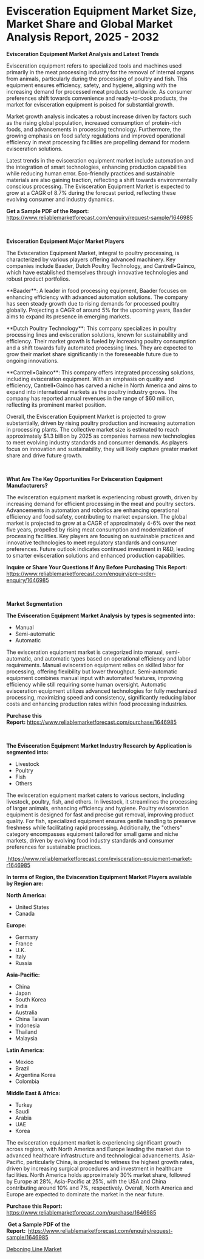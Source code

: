 <p><h1>Evisceration Equipment Market Size, Market Share and Global Market Analysis Report, 2025 - 2032</h1></p><p><strong>Evisceration Equipment Market Analysis and Latest Trends</strong></p>
<p><p>Evisceration equipment refers to specialized tools and machines used primarily in the meat processing industry for the removal of internal organs from animals, particularly during the processing of poultry and fish. This equipment ensures efficiency, safety, and hygiene, aligning with the increasing demand for processed meat products worldwide. As consumer preferences shift towards convenience and ready-to-cook products, the market for evisceration equipment is poised for substantial growth.</p><p>Market growth analysis indicates a robust increase driven by factors such as the rising global population, increased consumption of protein-rich foods, and advancements in processing technology. Furthermore, the growing emphasis on food safety regulations and improved operational efficiency in meat processing facilities are propelling demand for modern evisceration solutions. </p><p>Latest trends in the evisceration equipment market include automation and the integration of smart technologies, enhancing production capabilities while reducing human error. Eco-friendly practices and sustainable materials are also gaining traction, reflecting a shift towards environmentally conscious processing. The Evisceration Equipment Market is expected to grow at a CAGR of 8.7% during the forecast period, reflecting these evolving consumer and industry dynamics.</p></p>
<p><strong>Get a Sample PDF of the Report:&nbsp;</strong> <a href="https://www.reliablemarketforecast.com/enquiry/request-sample/1646985?utm_campaign=1167&utm_medium=2&utm_source=Github&utm_content=ia&utm_term=23022025&utm_id=evisceration-equipment">https://www.reliablemarketforecast.com/enquiry/request-sample/1646985</a></p>
<p>&nbsp;</p>
<p><strong>Evisceration Equipment Major Market Players</strong></p>
<p><p>The Evisceration Equipment Market, integral to poultry processing, is characterized by various players offering advanced machinery. Key companies include Baader, Dutch Poultry Technology, and Cantrell•Gainco, which have established themselves through innovative technologies and robust product portfolios.</p><p>**Baader**: A leader in food processing equipment, Baader focuses on enhancing efficiency with advanced automation solutions. The company has seen steady growth due to rising demands for processed poultry globally. Projecting a CAGR of around 5% for the upcoming years, Baader aims to expand its presence in emerging markets.</p><p>**Dutch Poultry Technology**: This company specializes in poultry processing lines and evisceration solutions, known for sustainability and efficiency. Their market growth is fueled by increasing poultry consumption and a shift towards fully automated processing lines. They are expected to grow their market share significantly in the foreseeable future due to ongoing innovations.</p><p>**Cantrell•Gainco**: This company offers integrated processing solutions, including evisceration equipment. With an emphasis on quality and efficiency, Cantrell•Gainco has carved a niche in North America and aims to expand into international markets as the poultry industry grows. The company has reported annual revenues in the range of $60 million, reflecting its prominent market position.</p><p>Overall, the Evisceration Equipment Market is projected to grow substantially, driven by rising poultry production and increasing automation in processing plants. The collective market size is estimated to reach approximately $1.3 billion by 2025 as companies harness new technologies to meet evolving industry standards and consumer demands. As players focus on innovation and sustainability, they will likely capture greater market share and drive future growth.</p></p>
<p>&nbsp;</p>
<p><strong>What Are The Key Opportunities For Evisceration Equipment Manufacturers?</strong></p>
<p><p>The evisceration equipment market is experiencing robust growth, driven by increasing demand for efficient processing in the meat and poultry sectors. Advancements in automation and robotics are enhancing operational efficiency and food safety, contributing to market expansion. The global market is projected to grow at a CAGR of approximately 4-6% over the next five years, propelled by rising meat consumption and modernization of processing facilities. Key players are focusing on sustainable practices and innovative technologies to meet regulatory standards and consumer preferences. Future outlook indicates continued investment in R&D, leading to smarter evisceration solutions and enhanced production capabilities.</p></p>
<p><strong>Inquire or Share Your Questions If Any Before Purchasing This Report:</strong> <a href="https://www.reliablemarketforecast.com/enquiry/pre-order-enquiry/1646985?utm_campaign=1167&utm_medium=2&utm_source=Github&utm_content=ia&utm_term=23022025&utm_id=evisceration-equipment">https://www.reliablemarketforecast.com/enquiry/pre-order-enquiry/1646985</a></p>
<p>&nbsp;</p>
<p><strong>Market Segmentation</strong></p>
<p><strong>The Evisceration Equipment Market Analysis by types is segmented into:</strong></p>
<p><ul><li>Manual</li><li>Semi-automatic</li><li>Automatic</li></ul></p>
<p><p>The evisceration equipment market is categorized into manual, semi-automatic, and automatic types based on operational efficiency and labor requirements. Manual evisceration equipment relies on skilled labor for processing, offering flexibility but lower throughput. Semi-automatic equipment combines manual input with automated features, improving efficiency while still requiring some human oversight. Automatic evisceration equipment utilizes advanced technologies for fully mechanized processing, maximizing speed and consistency, significantly reducing labor costs and enhancing production rates within food processing industries.</p></p>
<p><strong>Purchase this Report:&nbsp;</strong><a href="https://www.reliablemarketforecast.com/purchase/1646985?utm_campaign=1167&utm_medium=2&utm_source=Github&utm_content=ia&utm_term=23022025&utm_id=evisceration-equipment">https://www.reliablemarketforecast.com/purchase/1646985</a></p>
<p>&nbsp;</p>
<p><strong>The Evisceration Equipment Market Industry Research by Application is segmented into:</strong></p>
<p><ul><li>Livestock</li><li>Poultry</li><li>Fish</li><li>Others</li></ul></p>
<p><p>The evisceration equipment market caters to various sectors, including livestock, poultry, fish, and others. In livestock, it streamlines the processing of larger animals, enhancing efficiency and hygiene. Poultry evisceration equipment is designed for fast and precise gut removal, improving product quality. For fish, specialized equipment ensures gentle handling to preserve freshness while facilitating rapid processing. Additionally, the "others" category encompasses equipment tailored for small game and niche markets, driven by evolving food industry standards and consumer preferences for sustainable practices.</p></p>
<p><a href="https://www.reliablemarketforecast.com/evisceration-equipment-market-r1646985?utm_campaign=1167&utm_medium=2&utm_source=Github&utm_content=ia&utm_term=23022025&utm_id=evisceration-equipment">&nbsp;https://www.reliablemarketforecast.com/evisceration-equipment-market-r1646985</a></p>
<p><strong>In terms of Region, the Evisceration Equipment Market Players available by Region are:</strong></p>
<p>
    <p> <strong> North America: </strong>
        <ul>
            <li>United States</li>
            <li>Canada</li>
        </ul>
        </p> 
    <p> <strong> Europe: </strong>
        <ul>
            <li>Germany</li>
            <li>France</li>
            <li>U.K.</li>
            <li>Italy</li>
            <li>Russia</li>
        </ul>
        </p> 
    <p> <strong> Asia-Pacific: </strong>
        <ul>
            <li>China</li>
            <li>Japan</li>
            <li>South Korea</li>
            <li>India</li>
            <li>Australia</li>
            <li>China Taiwan</li>
            <li>Indonesia</li>
            <li>Thailand</li>
            <li>Malaysia</li>
        </ul>
        </p> 
    <p> <strong> Latin America: </strong>
        <ul>
            <li>Mexico</li>
            <li>Brazil</li>
            <li>Argentina Korea</li>
            <li>Colombia</li>
        </ul>
        </p> 
    <p> <strong> Middle East & Africa: </strong>
        <ul>
            <li>Turkey</li>
            <li>Saudi</li>
            <li>Arabia</li>
            <li>UAE</li>
            <li>Korea</li>
        </ul>
    </p>
    </p>
<p><p>The evisceration equipment market is experiencing significant growth across regions, with North America and Europe leading the market due to advanced healthcare infrastructure and technological advancements. Asia-Pacific, particularly China, is projected to witness the highest growth rates, driven by increasing surgical procedures and investment in healthcare facilities. North America holds approximately 30% market share, followed by Europe at 28%, Asia-Pacific at 25%, with the USA and China contributing around 10% and 7%, respectively. Overall, North America and Europe are expected to dominate the market in the near future.</p></p>
<p><strong>Purchase this Report: </strong><a href="https://www.reliablemarketforecast.com/purchase/1646985?utm_campaign=1167&utm_medium=2&utm_source=Github&utm_content=ia&utm_term=23022025&utm_id=evisceration-equipment">https://www.reliablemarketforecast.com/purchase/1646985</a></p>
<p>&nbsp;<strong>Get a Sample PDF of the Report:&nbsp;&nbsp;</strong><a href="https://www.reliablemarketforecast.com/enquiry/request-sample/1646985?utm_campaign=1167&utm_medium=2&utm_source=Github&utm_content=ia&utm_term=23022025&utm_id=evisceration-equipment">https://www.reliablemarketforecast.com/enquiry/request-sample/1646985</a></p>
<p><strong></strong></p>
<p><p><a href="https://github.com/mabutironaldo/Market-Research-Report-List-7/blob/main/deboning-line-market.md?utm_campaign=1167&utm_medium=2&utm_source=Github&utm_content=ia&utm_term=23022025&utm_id=evisceration-equipment">Deboning Line Market</a></p></p>